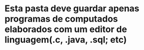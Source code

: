 # Esta pasta deve guardar apenas programas de computados elaborados com um editor de linguagem(.c, .java, .sql; etc)
